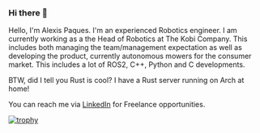 ### Hi there 👋

Hello, I'm Alexis Paques. I'm an experienced Robotics engineer. I am currently working as a the Head of Robotics at The Kobi Company. This includes both managing the team/management expectation as well as developing the product, currently autonomous mowers for the consumer market.
This includes a lot of ROS2, C++, Python and C developments.

BTW, did I tell you Rust is cool? I have a Rust server running on Arch at home! 

You can reach me via [LinkedIn](https://www.linkedin.com/in/alexispaques) for Freelance opportunities.

[![trophy](https://github-profile-trophy.vercel.app/?username=AlexisTM&theme=onedark)](https://github.com/ryo-ma/github-profile-trophy)

